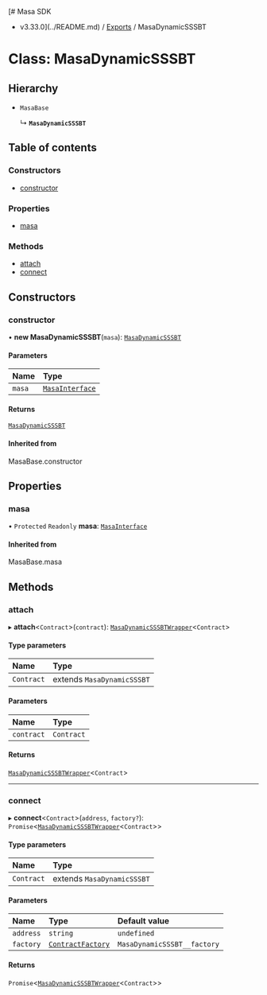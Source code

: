 [# Masa SDK
 - v3.33.0](../README.md) / [Exports](../modules.md) / MasaDynamicSSSBT

# Class: MasaDynamicSSSBT

## Hierarchy

- `MasaBase`

  ↳ **`MasaDynamicSSSBT`**

## Table of contents

### Constructors

- [constructor](MasaDynamicSSSBT.md#constructor)

### Properties

- [masa](MasaDynamicSSSBT.md#masa)

### Methods

- [attach](MasaDynamicSSSBT.md#attach)
- [connect](MasaDynamicSSSBT.md#connect)

## Constructors

### constructor

• **new MasaDynamicSSSBT**(`masa`): [`MasaDynamicSSSBT`](MasaDynamicSSSBT.md)

#### Parameters

| Name | Type |
| :------ | :------ |
| `masa` | [`MasaInterface`](../interfaces/MasaInterface.md) |

#### Returns

[`MasaDynamicSSSBT`](MasaDynamicSSSBT.md)

#### Inherited from

MasaBase.constructor

## Properties

### masa

• `Protected` `Readonly` **masa**: [`MasaInterface`](../interfaces/MasaInterface.md)

#### Inherited from

MasaBase.masa

## Methods

### attach

▸ **attach**\<`Contract`\>(`contract`): [`MasaDynamicSSSBTWrapper`](MasaDynamicSSSBTWrapper.md)\<`Contract`\>

#### Type parameters

| Name | Type |
| :------ | :------ |
| `Contract` | extends `MasaDynamicSSSBT` |

#### Parameters

| Name | Type |
| :------ | :------ |
| `contract` | `Contract` |

#### Returns

[`MasaDynamicSSSBTWrapper`](MasaDynamicSSSBTWrapper.md)\<`Contract`\>

___

### connect

▸ **connect**\<`Contract`\>(`address`, `factory?`): `Promise`\<[`MasaDynamicSSSBTWrapper`](MasaDynamicSSSBTWrapper.md)\<`Contract`\>\>

#### Type parameters

| Name | Type |
| :------ | :------ |
| `Contract` | extends `MasaDynamicSSSBT` |

#### Parameters

| Name | Type | Default value |
| :------ | :------ | :------ |
| `address` | `string` | `undefined` |
| `factory` | [`ContractFactory`](ContractFactory.md) | `MasaDynamicSSSBT__factory` |

#### Returns

`Promise`\<[`MasaDynamicSSSBTWrapper`](MasaDynamicSSSBTWrapper.md)\<`Contract`\>\>
